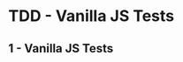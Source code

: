 # TDD - Vanilla JS Tests

## 1 - Vanilla JS Tests
<!-- - ![FSA](/logo.png) [📺 Lecture]() -->
<!-- - ![FSA](/logo.png) [👾 Demo Code](demo) -->